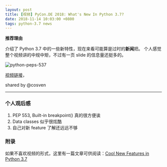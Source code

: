```yaml
---
layout: post
title: [视频] PyCon.DE 2018: What's New In Python 3.7?
date: 2018-11-14 10:03:00 +0800
tags: python-3.7 news
---
```


**推荐理由**

介绍了 Python 3.7 中的一些新特性，现在来看可能算是过时的**新闻**把。
个人感觉整个视频讲的中规中矩，不过有一页 slide 的信息量还挺多的。

![python-peps-537](https://imgchr.com/i/iXgapd)

<!--more-->

[视频链接](https://pyvideo.org/pycon-de-2018/pyconde-2018-whats-new-in-python-37-stephane-wirtel.html)，

shared by @cosven

---------------------

### 个人观后感

1. PEP 553, Built-in breakpoint() 真的很方便诶
2. Data classes 似乎很炫酷
3. 自己对新 feature 了解还远远不够

### 附录

如果不喜欢视频的形式，这里有一篇文章可供阅读：[Cool New Features in Python 3.7](https://realpython.com/python37-new-features/#the-breakpoint-built-in)



